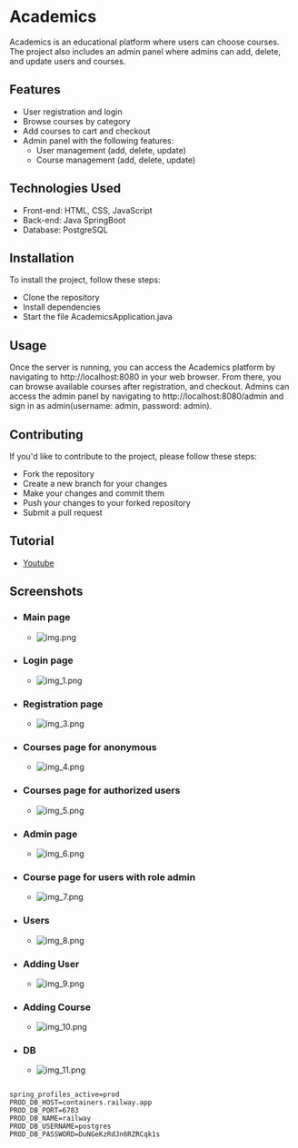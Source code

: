 # Academics
Academics is an educational platform where users can choose courses. The project also includes an admin panel where admins can add, delete, and update users and courses.

## Features
- User registration and login
- Browse courses by category
- Add courses to cart and checkout
- Admin panel with the following features:
  - User management (add, delete, update)
  - Course management (add, delete, update)

## Technologies Used
- Front-end: HTML, CSS, JavaScript
- Back-end: Java SpringBoot
- Database: PostgreSQL

## Installation
To install the project, follow these steps:
- Clone the repository
- Install dependencies
- Start the file AcademicsApplication.java

## Usage
Once the server is running, you can access the Academics platform by navigating to http://localhost:8080 in your web browser. From there, you can browse available courses after registration, and checkout. Admins can access the admin panel by navigating to http://localhost:8080/admin and sign in as admin(username: admin, password: admin).

## Contributing
If you'd like to contribute to the project, please follow these steps:
- Fork the repository
- Create a new branch for your changes
- Make your changes and commit them
- Push your changes to your forked repository
- Submit a pull request

## Tutorial
- [Youtube](youtube.com)

## Screenshots
- ### Main page
  - ![img.png](img.png)

- ### Login page
  - ![img_1.png](img_1.png)

- ### Registration page
  - ![img_3.png](img_3.png)

- ### Courses page for anonymous
  - ![img_4.png](img_4.png)

- ### Courses page for authorized users
  - ![img_5.png](img_5.png)

- ### Admin page
  - ![img_6.png](img_6.png)

- ### Course page for users with role admin
  - ![img_7.png](img_7.png)

- ### Users
  - ![img_8.png](img_8.png)

- ### Adding User
  - ![img_9.png](img_9.png)

- ### Adding Course
  - ![img_10.png](img_10.png)

- ### DB
  - ![img_11.png](img_11.png)


```properties

spring_profiles_active=prod
PROD_DB_HOST=containers.railway.app
PROD_DB_PORT=6783
PROD_DB_NAME=railway
PROD_DB_USERNAME=postgres
PROD_DB_PASSWORD=DuNGeKzRdJn6RZRCqk1s
```
